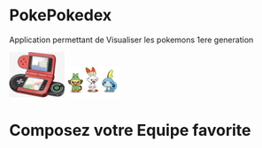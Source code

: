 # PokePokedex
Application permettant de Visualiser les pokemons 1ere generation

<img src="https://github.com/sandroooo/Pokedex/blob/master/app/src/main/res/drawable/pokedex.jpg" width="100"><img src="https://github.com/sandroooo/Pokedex/blob/master/app/src/main/res/drawable/poke.jpg" width="100">

# Composez votre Equipe favorite





